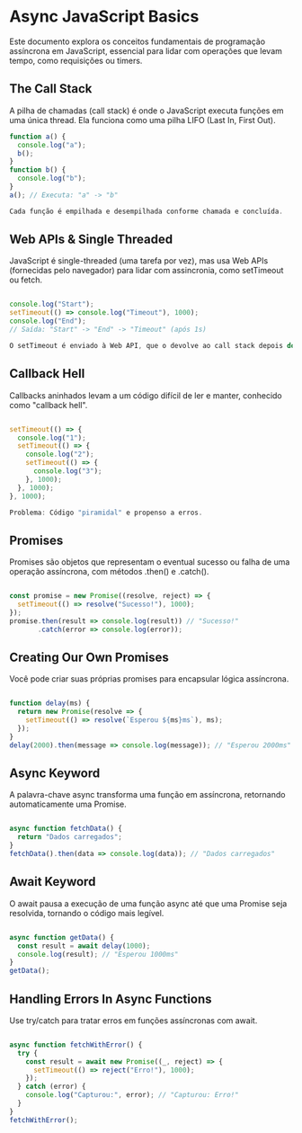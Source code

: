 # Async JavaScript Basics

Este documento explora os conceitos fundamentais de programação assíncrona em JavaScript, essencial para lidar com operações que levam tempo, como requisições ou timers.

## The Call Stack
A pilha de chamadas (call stack) é onde o JavaScript executa funções em uma única thread. Ela funciona como uma pilha LIFO (Last In, First Out).

```javascript
function a() {
  console.log("a");
  b();
}
function b() {
  console.log("b");
}
a(); // Executa: "a" -> "b"

Cada função é empilhada e desempilhada conforme chamada e concluída.
```
## Web APIs & Single Threaded
JavaScript é single-threaded (uma tarefa por vez), mas usa Web APIs (fornecidas pelo navegador) para lidar com assincronia, como setTimeout ou fetch.
```javascript

console.log("Start");
setTimeout(() => console.log("Timeout"), 1000);
console.log("End");
// Saída: "Start" -> "End" -> "Timeout" (após 1s)

O setTimeout é enviado à Web API, que o devolve ao call stack depois do tempo.
```
## Callback Hell
Callbacks aninhados levam a um código difícil de ler e manter, conhecido como "callback hell".
```javascript

setTimeout(() => {
  console.log("1");
  setTimeout(() => {
    console.log("2");
    setTimeout(() => {
      console.log("3");
    }, 1000);
  }, 1000);
}, 1000);

Problema: Código "piramidal" e propenso a erros.
```
## Promises
Promises são objetos que representam o eventual sucesso ou falha de uma operação assíncrona, com métodos .then() e .catch().
```javascript

const promise = new Promise((resolve, reject) => {
  setTimeout(() => resolve("Sucesso!"), 1000);
});
promise.then(result => console.log(result)) // "Sucesso!"
       .catch(error => console.log(error));
```
## Creating Our Own Promises
Você pode criar suas próprias promises para encapsular lógica assíncrona.
```javascript

function delay(ms) {
  return new Promise(resolve => {
    setTimeout(() => resolve(`Esperou ${ms}ms`), ms);
  });
}
delay(2000).then(message => console.log(message)); // "Esperou 2000ms"
```
## Async Keyword
A palavra-chave async transforma uma função em assíncrona, retornando automaticamente uma Promise.
```javascript

async function fetchData() {
  return "Dados carregados";
}
fetchData().then(data => console.log(data)); // "Dados carregados"
```
## Await Keyword
O await pausa a execução de uma função async até que uma Promise seja resolvida, tornando o código mais legível.
```javascript

async function getData() {
  const result = await delay(1000);
  console.log(result); // "Esperou 1000ms"
}
getData();
```
## Handling Errors In Async Functions
Use try/catch para tratar erros em funções assíncronas com await.
```javascript

async function fetchWithError() {
  try {
    const result = await new Promise((_, reject) => {
      setTimeout(() => reject("Erro!"), 1000);
    });
  } catch (error) {
    console.log("Capturou:", error); // "Capturou: Erro!"
  }
}
fetchWithError();

